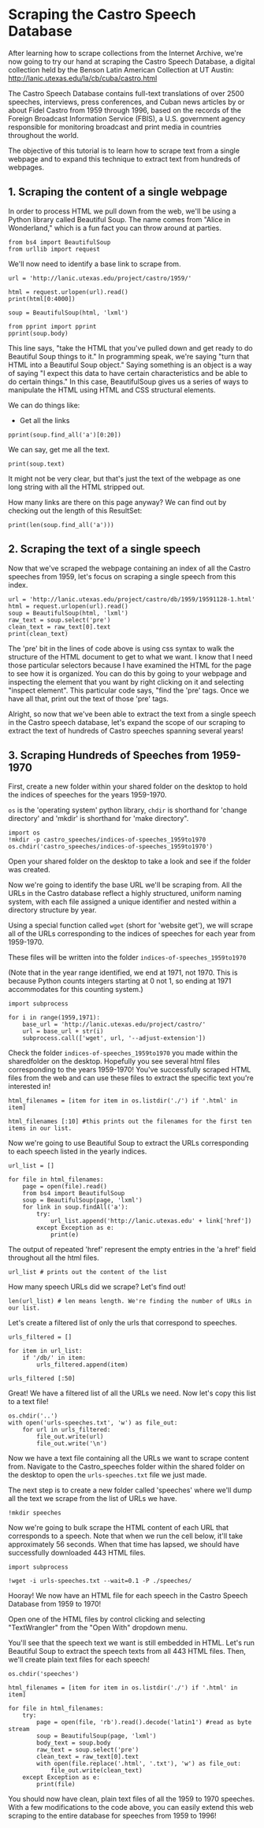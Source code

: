 
# Scraping the Castro Speech Database

After learning how to scrape collections from the Internet Archive, we're now going to try our hand at scraping the Castro Speech Database, a digital collection held by the Benson Latin American Collection at UT Austin: http://lanic.utexas.edu/la/cb/cuba/castro.html

The Castro Speech Database contains full-text translations of over 2500 speeches, interviews, press conferences, and Cuban news articles by or about Fidel Castro from 1959 through 1996, based on the records of the Foreign Broadcast Information Service (FBIS), a U.S. government agency responsible for monitoring broadcast and print media in countries throughout the world.

The objective of this tutorial is to learn how to scrape text from a single webpage and to expand this technique to extract text from hundreds of webpages.
## 1. Scraping the content of a single webpage

In order to process HTML we pull down from the web, we'll be using a Python library called Beautiful Soup. The name comes from "Alice in Wonderland," which is a fun fact you can throw around at parties.


```
from bs4 import BeautifulSoup
from urllib import request
```

We'll now need to identify a base link to scrape from.


```
url = 'http://lanic.utexas.edu/project/castro/1959/'
```


```
html = request.urlopen(url).read()
print(html[0:4000])

```


```
soup = BeautifulSoup(html, 'lxml')

from pprint import pprint
pprint(soup.body)
```

This line says, "take the HTML that you've pulled down and get ready to do Beautiful Soup things to it." In programming speak, we're saying "turn that HTML into a Beautiful Soup object." Saying something is an object is a way of saying "I expect this data to have certain characteristics and be able to do certain things." In this case, BeautifulSoup gives us a series of ways to manipulate the HTML using HTML and CSS structural elements.

We can do things like:

* Get all the links


```
pprint(soup.find_all('a')[0:20])
```

We can say, get me all the text.


```
print(soup.text)
```

It might not be very clear, but that's just the text of the webpage as one long string with all the HTML stripped out.

How many links are there on this page anyway? We can find out by checking out the length of this ResultSet:


```
print(len(soup.find_all('a')))
```

## 2. Scraping the text of a single speech

Now that we've scraped the webpage containing an index of all the Castro speeches from 1959, let's focus on scraping a single speech from this index.


```
url = 'http://lanic.utexas.edu/project/castro/db/1959/19591128-1.html'
html = request.urlopen(url).read()
soup = BeautifulSoup(html, 'lxml')
raw_text = soup.select('pre')
clean_text = raw_text[0].text
print(clean_text)
```

The 'pre' bit in the lines of code above is using css syntax to walk the structure of the HTML document to get to what we want. I know that I need those particular selectors because I have examined the HTML for the page to see how it is organized. You can do this by going to your webpage and inspecting the element that you want by right clicking on it and selecting "inspect element". This particular code says, "find the 'pre' tags. Once we have all that, print out the text of those 'pre' tags.

Alright, so now that we've been able to extract the text from a single speech in the Castro speech database, let's expand the scope of our scraping to extract the text of hundreds of Castro speeches spanning several years!

## 3. Scraping Hundreds of Speeches from 1959-1970

First, create a new folder within your shared folder on the desktop to hold the indices of speeches for the years 1959-1970.

`os` is the 'operating system' python library, `chdir` is shorthand for 'change directory' and 'mkdir' is shorthand for 'make directory".


```
import os
!mkdir -p castro_speeches/indices-of-speeches_1959to1970
os.chdir('castro_speeches/indices-of-speeches_1959to1970')
```

Open your shared folder on the desktop to take a look and see if the folder was created.

Now we're going to identify the base URL we'll be scraping from. All the URLs in the Castro database reflect a highly structured, uniform naming system, with each file assigned a unique identifier and nested within a directory structure by year.

Using a special function called `wget` (short for 'website get'), we will scrape all of the URLs corresponding to the indices of speeches for each year from 1959-1970.

These files will be written into the folder `indices-of-speeches_1959to1970`

(Note that in the year range identified, we end at 1971, not 1970. This is because Python counts integers starting at 0 not 1, so ending at 1971 accommodates for this counting system.)



```
import subprocess

for i in range(1959,1971):
    base_url = 'http://lanic.utexas.edu/project/castro/'
    url = base_url + str(i)
    subprocess.call(['wget', url, '--adjust-extension'])
```

Check the folder `indices-of-speeches_1959to1970` you made within the sharedfolder on the desktop. Hopefully you see several html files corresponding to the years 1959-1970! You've successfully scraped HTML files from the web and can use these files to extract the specific text you're interested in!



```
html_filenames = [item for item in os.listdir('./') if '.html' in item]

html_filenames [:10] #this prints out the filenames for the first ten items in our list.
```

Now we're going to use Beautiful Soup to extract the URLs corresponding to each speech listed in the yearly indices.


```
url_list = []

for file in html_filenames:
    page = open(file).read()
    from bs4 import BeautifulSoup
    soup = BeautifulSoup(page, 'lxml')
    for link in soup.findAll('a'):
        try:
            url_list.append('http://lanic.utexas.edu' + link['href'])
        except Exception as e:
            print(e)
```

The output of repeated 'href' represent the empty entries in the 'a href' field throughout all the html files.


```
url_list # prints out the content of the list
```

How many speech URLs did we scrape? Let's find out!


```
len(url_list) # len means length. We're finding the number of URLs in our list.
```

Let's create a filtered list of only the urls that correspond to speeches.


```
urls_filtered = []

for item in url_list:
    if '/db/' in item:
        urls_filtered.append(item)

urls_filtered [:50]
```

Great! We have a filtered list of all the URLs we need. Now let's copy this list to a text file!


```
os.chdir('..')
with open('urls-speeches.txt', 'w') as file_out:
    for url in urls_filtered:
        file_out.write(url)
        file_out.write('\n')
```

Now we have a text file containing all the URLs we want to scrape content from. Navigate to the Castro_speeches folder within the shared folder on the desktop to open the `urls-speeches.txt` file we just made.

The next step is to create a new folder called 'speeches' where we'll dump all the text we scrape from the list of URLs we have.


```
!mkdir speeches
```

Now we're going to bulk scrape the HTML content of each URL that corresponds to a speech. Note that when we run the cell below, it'll take approximately 56 seconds. When that time has lapsed, we should have successfully downloaded 443 HTML files.


```
import subprocess

!wget -i urls-speeches.txt --wait=0.1 -P ./speeches/
```

Hooray! We now have an HTML file for each speech in the Castro Speech Database from 1959 to 1970!

Open one of the HTML files by control clicking and selecting "TextWrangler" from the "Open With" dropdown menu.

You'll see that the speech text we want is still embedded in HTML. Let's run Beautiful Soup to extract the speech texts from all 443 HTML files. Then, we'll create plain text files for each speech!


```
os.chdir('speeches')
         
html_filenames = [item for item in os.listdir('./') if '.html' in item]

for file in html_filenames:
    try:
        page = open(file, 'rb').read().decode('latin1') #read as byte stream
        soup = BeautifulSoup(page, 'lxml')
        body_text = soup.body
        raw_text = soup.select('pre')
        clean_text = raw_text[0].text
        with open(file.replace('.html', '.txt'), 'w') as file_out:
            file_out.write(clean_text)
    except Exception as e:
        print(file)
```

You should now have clean, plain text files of all the 1959 to 1970 speeches. With a few modifications to the code above, you can easily extend this web scraping to the entire database for speeches from 1959 to 1996!
